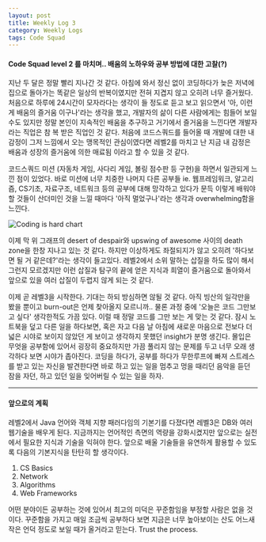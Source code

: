 ```yaml
---
layout: post
title: Weekly Log 3
category: Weekly Logs
tags: Code Squad
---
```


#### Code Squad level 2 를 마치며.. 배움의 노하우와 공부 방법에 대한 고찰(?)

지난 두 달은 정말 빨리 지나간 것 같다. 아침에 와서 정신 없이 코딩하다가 늦은 저녁에 집으로 돌아가는 똑같은 일상의 반복이였지만 전혀 지겹지 않고 오히려 너무 즐거웠다. 처음으로 하루에 24시간이 모자라다는 생각이 들 정도로 듣고 보고 읽으면서 '아, 이런 게 배움의 즐거움 이구나'라는 생각을 했고, 개발자의 삶이 다른 사람에게는 힘들어 보일 수도 있지만 정말 본인이 지속적인 배움을 추구하고 거기에서 즐거움을 느낀다면 개발자라는 직업은 참 복 받은 직업인 것 같다. 처음에 코드스쿼드를 들어올 때 개발에 대한 내 감정이 그저 느낌에서 오는 맹목적인 관심이였다면 레벨2를 마치고 난 지금 내 감정은 배움과 성장의 즐거움에 의한 매료됨 이라고 할 수 있을 것 같다.


코드스쿼드 미션 (자동차 게임, 사다리 게임, 볼링 점수판 등 구현)을 하면서 일관되게 느낀 점이 있었다. 바로 미션에 너무 치중한 나머지 다른 공부들 ie. 웹프레임워크, 알고리즘, CS기초, 자료구조, 네트워크 등의 공부에 대해 망각하고 있다가 문득 이렇게 배워야 할 것들이 산더미인 것을 느낄 때마다 '아직 멀었구나'라는 생각과 overwhelming함을 느낀다.

![Coding is hard chart]({{"/assets/img/coding_is_hard_combined_chart.png"}})

이제 막 위 그래프의 desert of despair와 upswing of awesome 사이의 death zone을 한창 지나고 있는 것 같다. 하지만 이상하게도 좌절되지가 않고 오히려 '하다보면 될 거 같은데?'라는 생각이 들고있다. 레벨2에서 소위 말하는 삽질을 하도 많이 해서 그런지 모르겠지만 이런 삽질과 탐구의 끝에 얻은 지식과 희열이 즐거움으로 돌아와서 앞으로 있을 여러 삽질이 두렵지 않게 되는 것 같다.

이제 곧 레벨3을 시작한다. 기대는 하되 방심하면 않될 것 같다. 아직 빙산의 일각만을 봤을 뿐이고 burn-out은 언제 찾아올지 모르니까.. 물론 과정 중에 '오늘은 코드 그만보고 싶다' 생각한적도 가끔 있다. 이럴 때 정말 코드를 그만 보는 게 맞는 것 같다. 잠시 노트북을 덮고 다른 일을 하다보면, 혹은 자고 다음 날 아침에 새로운 마음으로 전보다 더 넓은 시야로 보이지 않았던 게 보이고 생각하지 못했던 insight가 분명 생긴다. 몰입은 무엇을 공부함에 있어서 굉장히 중요하지만 가끔 풀리지 않는 문제를 두고 너무 오래 생각하다 보면 시야가 좁아진다. 코딩을 하다가, 공부를 하다가 무한루프에 빠져 스트레스를 받고 있는 자신을 발견한다면 바로 하고 있는 일을 멈추고 멍을 때리던 음악을 듣던 잠을 자던, 하고 있던 일을 잊어버릴 수 있는 일을 하자.

---

#### 앞으로의 계획

레벨2에서 Java 언어와 객체 지향 패러다임의 기본기를 다졌다면 레벨3은 DB와 여러 웹기술을 배우게 된다. 지금까지는 언어적인 측면의 역량을 강화시켰지만 앞으로는 실전에서 필요한 지식과 기술을 익혀야 한다. 앞으로 배울 기술들을 유연하게 활용할 수 있도록 다음의 기본지식을 탄탄히 할 생각이다.

1. CS Basics
2. Network
3. Algorithms
4. Web Frameworks

어떤 분야이든 공부하는 것에 있어서 최고의 미덕은 꾸준함임을 부정할 사람은 없을 것이다. 꾸준함을 가지고 매일 조금씩 공부하다 보면 지금은 너무 높아보이는 산도 어느새 작은 언덕 정도로 보일 때가 올거라고 믿는다. Trust the process.
